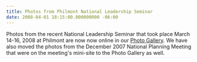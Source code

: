 ```yaml
---
title: Photos from Philmont National Leadership Seminar
date: 2008-04-01 18:15:00.000000000 -06:00
---
```

Photos from the recent National Leadership Seminar that took place March 14-16, 2008 at Philmont are now now online in our <a href=http://www.oawest.org/gallery/>Photo Gallery</a>. We have also moved the photos from the December 2007 National Planning Meeting that were on the meeting's mini-site to the Photo Gallery as well.
